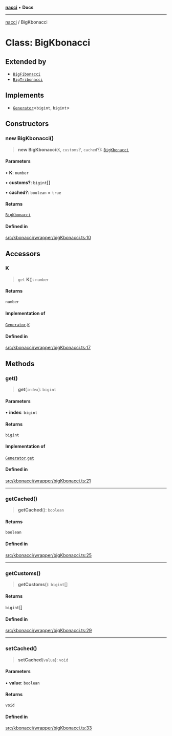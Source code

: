 [**nacci**](../README.md) • **Docs**

***

[nacci](../README.md) / BigKbonacci

# Class: BigKbonacci

## Extended by

- [`BigFibonacci`](BigFibonacci.md)
- [`BigTribonacci`](BigTribonacci.md)

## Implements

- [`Generator`](../namespaces/gen/interfaces/Generator.md)\<`bigint`, `bigint`\>

## Constructors

### new BigKbonacci()

> **new BigKbonacci**(`K`, `customs`?, `cached`?): [`BigKbonacci`](BigKbonacci.md)

#### Parameters

• **K**: `number`

• **customs?**: `bigint`[]

• **cached?**: `boolean` = `true`

#### Returns

[`BigKbonacci`](BigKbonacci.md)

#### Defined in

[src/kbonacci/wrapper/bigKbonacci.ts:10](https://github.com/havelessbemore/nacci/blob/0e5a21e6c43aeb5913f37277f73a4fdd947434aa/src/kbonacci/wrapper/bigKbonacci.ts#L10)

## Accessors

### K

> `get` **K**(): `number`

#### Returns

`number`

#### Implementation of

[`Generator`](../namespaces/gen/interfaces/Generator.md).[`K`](../namespaces/gen/interfaces/Generator.md#k)

#### Defined in

[src/kbonacci/wrapper/bigKbonacci.ts:17](https://github.com/havelessbemore/nacci/blob/0e5a21e6c43aeb5913f37277f73a4fdd947434aa/src/kbonacci/wrapper/bigKbonacci.ts#L17)

## Methods

### get()

> **get**(`index`): `bigint`

#### Parameters

• **index**: `bigint`

#### Returns

`bigint`

#### Implementation of

[`Generator`](../namespaces/gen/interfaces/Generator.md).[`get`](../namespaces/gen/interfaces/Generator.md#get)

#### Defined in

[src/kbonacci/wrapper/bigKbonacci.ts:21](https://github.com/havelessbemore/nacci/blob/0e5a21e6c43aeb5913f37277f73a4fdd947434aa/src/kbonacci/wrapper/bigKbonacci.ts#L21)

***

### getCached()

> **getCached**(): `boolean`

#### Returns

`boolean`

#### Defined in

[src/kbonacci/wrapper/bigKbonacci.ts:25](https://github.com/havelessbemore/nacci/blob/0e5a21e6c43aeb5913f37277f73a4fdd947434aa/src/kbonacci/wrapper/bigKbonacci.ts#L25)

***

### getCustoms()

> **getCustoms**(): `bigint`[]

#### Returns

`bigint`[]

#### Defined in

[src/kbonacci/wrapper/bigKbonacci.ts:29](https://github.com/havelessbemore/nacci/blob/0e5a21e6c43aeb5913f37277f73a4fdd947434aa/src/kbonacci/wrapper/bigKbonacci.ts#L29)

***

### setCached()

> **setCached**(`value`): `void`

#### Parameters

• **value**: `boolean`

#### Returns

`void`

#### Defined in

[src/kbonacci/wrapper/bigKbonacci.ts:33](https://github.com/havelessbemore/nacci/blob/0e5a21e6c43aeb5913f37277f73a4fdd947434aa/src/kbonacci/wrapper/bigKbonacci.ts#L33)
